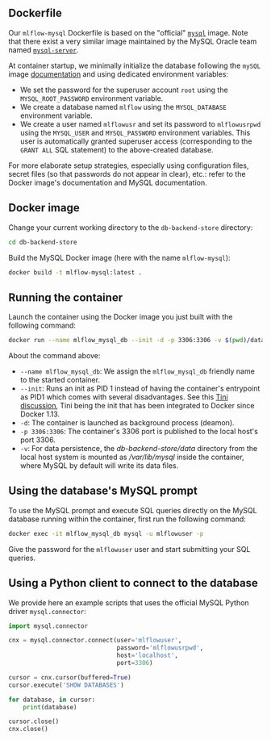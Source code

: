 ## Dockerfile
Our `mlflow-mysql` Dockerfile is based on the "official" [`mysql`](https://hub.docker.com/_/mysql/) image. 
Note that there exist a very similar image maintained by the MySQL Oracle team named [`mysql-server`](https://hub.docker.com/r/mysql/mysql-server/).

At container startup, we minimally initialize the database following the `mySQL` image [documentation](https://hub.docker.com/_/mysql/) and
using dedicated environment variables: 
* We set the password for the superuser account `root` using the `MYSQL_ROOT_PASSWORD` environment variable.
* We create a database named `mlflow` using the `MYSQL_DATABASE` environment variable.
* We create a user named `mlflowusr` and set its password to `mlflowusrpwd` using the `MYSQL_USER` and `MYSQL_PASSWORD` 
environment variables. This user is automatically granted superuser access (corresponding to the `GRANT ALL` SQL statement)
to the above-created database. 

For more elaborate setup strategies, especially using configuration files, secret files (so that passwords do not appear in clear), 
etc.: refer to the Docker image's documentation and MySQL documentation.

## Docker image
Change your current working directory to the `db-backend-store` directory:

```bash
cd db-backend-store
```

Build the MySQL Docker image (here with the name `mlflow-mysql`):

```bash
docker build -t mlflow-mysql:latest .
```

## Running the container 
Launch the container using the Docker image you just built with the following command:

```bash
docker run --name mlflow_mysql_db --init -d -p 3306:3306 -v $(pwd)/data:/var/lib/mysql mlflow-mysql:latest
```

About the command above:
* `--name mlflow_mysql_db`: We assign the `mlflow_mysql_db` friendly name to the started container.
* `--init`: Runs an init as PID 1 instead of having the container's entrypoint as PID1 which comes with several 
disadvantages. See this [Tini discussion](https://github.com/krallin/tini/issues/8), Tini being the init that has been 
integrated to Docker since Docker 1.13. 
* `-d`: The container is launched as background process (deamon).
* `-p 3306:3306`: The container's 3306 port is published to the local host's port 3306.
* `-v`: For data persistence, the *db-backend-store/data* directory from the local host system is mounted as */var/lib/mysql* inside 
the container, where MySQL by default will write its data files.

## Using the database's MySQL prompt
To use the MySQL prompt and execute SQL queries directly on the MySQL database running within the container,
first run the following command:

```bash
docker exec -it mlflow_mysql_db mysql -u mlflowuser -p
```

Give the password for the `mlflowuser` user and start submitting your SQL queries.

## Using a Python client to connect to the database
We provide here an example scripts that uses the official MySQL Python driver `mysql.connector`:

```python
import mysql.connector

cnx = mysql.connector.connect(user='mlflowuser', 
                              password='mlflowusrpwd',
                              host='localhost',
                              port=3306)

cursor = cnx.cursor(buffered=True)
cursor.execute('SHOW DATABASES')

for database, in cursor:
    print(database)

cursor.close()
cnx.close()
```
